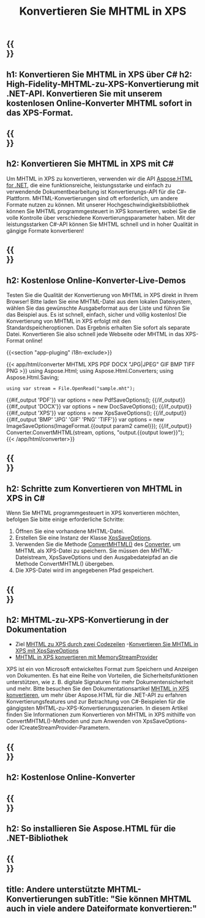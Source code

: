 ﻿---
translation: true
template: /templates/_template-conversion-child.md
title: Konvertieren Sie MHTML in XPS
description: Konvertieren Sie MHTML in XPS in C#. Verwenden Sie einfach die Konverter-API innerhalb von ASP.NET oder einer beliebigen .NET-Anwendung. Probieren Sie den Online MHTML to XPS Converter kostenlos aus!
url: /net/conversion/mhtml-to-xps/
family: html
platformtag: net
feature: conversion
informat: MHTML
outformat: XPS
otherformats: DOCX PDF GIF JPEG PNG TIFF BMP
---

{{<section banner>}}
---
h1: Konvertieren Sie MHTML in XPS über C#
h2: High-Fidelity-MHTML-zu-XPS-Konvertierung mit .NET-API. Konvertieren Sie mit unserem kostenlosen Online-Konverter MHTML sofort in das XPS-Format.
---

{{<section overview>}}
---
h2: Konvertieren Sie MHTML in XPS mit C#
---

Um MHTML in XPS zu konvertieren, verwenden wir die API [Aspose.HTML for .NET](https://products.aspose.com/html/net/), die eine funktionsreiche, leistungsstarke und einfach zu verwendende Dokumentbearbeitung ist Konvertierungs-API für die C#-Plattform. MHTML-Konvertierungen sind oft erforderlich, um andere Formate nutzen zu können. Mit unserer Hochgeschwindigkeitsbibliothek können Sie MHTML programmgesteuert in XPS konvertieren, wobei Sie die volle Kontrolle über verschiedene Konvertierungsparameter haben. Mit der leistungsstarken C#-API können Sie MHTML schnell und in hoher Qualität in gängige Formate konvertieren!

{{<section demos>}}
---
h2: Kostenlose Online-Konverter-Live-Demos
---

Testen Sie die Qualität der Konvertierung von MHTML in XPS direkt in Ihrem Browser! Bitte laden Sie eine MHTML-Datei aus dem lokalen Dateisystem, wählen Sie das gewünschte Ausgabeformat aus der Liste und führen Sie das Beispiel aus. Es ist schnell, einfach, sicher und völlig kostenlos! Die Konvertierung von MHTML in XPS erfolgt mit den Standardspeicheroptionen. Das Ergebnis erhalten Sie sofort als separate Datei. Konvertieren Sie also schnell jede Webseite oder MHTML in das XPS-Format online!

{{<section "app-pluging" i18n-exclude>}}

{{< app/html/converter MHTML XPS PDF DOCX "JPG|JPEG" GIF BMP TIFF PNG >}}
using Aspose.Html;
using Aspose.Html.Converters;
using Aspose.Html.Saving;

    using var stream = File.OpenRead("sample.mht");
{{#if_output 'PDF'}}
    var options = new PdfSaveOptions();
{{/if_output}}
{{#if_output 'DOCX'}}
    var options = new DocSaveOptions();
{{/if_output}}
{{#if_output 'XPS'}}
    var options = new XpsSaveOptions();
{{/if_output}}
{{#if_output 'BMP' 'JPG' 'GIF' 'PNG' 'TIFF'}}
    var options = new ImageSaveOptions(ImageFormat.{{output param2 camel}});
{{/if_output}}
    Converter.ConvertMHTML(stream, options, "output.{{output lower}}");   
{{< /app/html/converter>}} 


{{<section steps>}}
---
h2: Schritte zum Konvertieren von MHTML in XPS in C#
---

Wenn Sie MHTML programmgesteuert in XPS konvertieren möchten, befolgen Sie bitte einige erforderliche Schritte:
1. Öffnen Sie eine vorhandene MHTML-Datei.
1. Erstellen Sie eine Instanz der Klasse [XpsSaveOptions](https://reference.aspose.com/html/net/aspose.html.saving/xpssaveoptions).
1. Verwenden Sie die Methode [ConvertMHTML()](https://reference.aspose.com/html/net/aspose.html.converters.converter/convertmhtml/methods/29) des [Converter](https://reference.aspose.com/html/net/aspose.html.converters/converter), um MHTML als XPS-Datei zu speichern. Sie müssen den MHTML-Dateistream, XpsSaveOptions und den Ausgabedateipfad an die Methode ConvertMHTML() übergeben.
1. Die XPS-Datei wird im angegebenen Pfad gespeichert.




{{<section documentation>}}
---
h2: MHTML-zu-XPS-Konvertierung in der Dokumentation
---

  - Ziel <a href="https://docs.aspose.com/html/net/converting-between-formats/mhtml-to-xps/#mhtml-to-xps-by-two-lines-of-code" target="_blank">MHTML zu XPS durch zwei Codezeilen</a>
  -<a href="https://docs.aspose.com/html/net/converting-between-formats/mhtml-to-xps/#convert-mhtml-to-xps-using-xpssaveoptions" target="_blank" >Konvertieren Sie MHTML in XPS mit XpsSaveOptions</a>
  - <a href="https://docs.aspose.com/html/net/converting-between-formats/mhtml-to-xps/#output-stream-providers" target="_blank">MHTML in XPS konvertieren mit MemoryStreamProvider</a>

XPS ist ein von Microsoft entwickeltes Format zum Speichern und Anzeigen von Dokumenten. Es hat eine Reihe von Vorteilen, die Sicherheitsfunktionen unterstützen, wie z. B. digitale Signaturen für mehr Dokumentensicherheit und mehr. Bitte besuchen Sie den Dokumentationsartikel [MHTML in XPS konvertieren](https://docs.aspose.com/html/net/converting-between-formats/mhtml-to-xps/), um mehr über Aspose.HTML für die .NET-API zu erfahren Konvertierungsfeatures und zur Betrachtung von C#-Beispielen für die gängigsten MHTML-zu-XPS-Konvertierungsszenarien. In diesem Artikel finden Sie Informationen zum Konvertieren von MHTML in XPS mithilfe von ConvertMHTML()-Methoden und zum Anwenden von XpsSaveOptions- oder ICreateStreamProvider-Parametern.

{{<section online-converters>}}
---
h2: Kostenlose Online-Konverter
---

{{<section get-started>}}
---
h2: So installieren Sie Aspose.HTML für die .NET-Bibliothek
---

{{<section other-conversions>}}
---
title: Andere unterstützte MHTML-Konvertierungen
subTitle: "Sie können MHTML auch in viele andere Dateiformate konvertieren:"
---